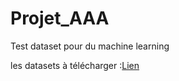 # Projet_AAA
Test dataset pour du machine learning

les datasets à télécharger :[Lien](http://www.mediafire.com/file/vvnxh0dxm46arhs/Dataset.zip/file)

